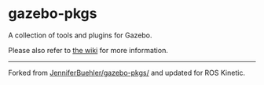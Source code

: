# gazebo-pkgs

A collection of tools and plugins for Gazebo.

Please also refer to [the wiki](https://github.com/JenniferBuehler/gazebo-pkgs/wiki) for more information.

---

Forked from [JenniferBuehler/gazebo-pkgs/](https://github.com/JenniferBuehler/gazebo-pkgs/) and updated for ROS Kinetic.
